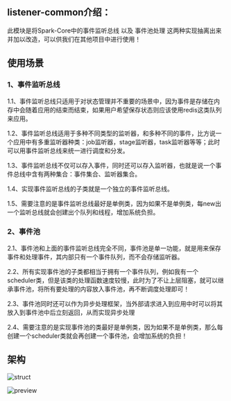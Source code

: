 ## listener-common介绍：

此模块是将Spark-Core中的事件监听总线 以及 事件池处理 这两种实现抽离出来并加以改造，可以供我们在其他项目中进行使用！



## 使用场景



### 1、事件监听总线

1.1、事件监听总线只适用于对状态管理并不重要的场景中，因为事件是存储在内存中会随着应用的结束而结束，如果用户希望保存状态则应该使用redis这类队列来应用。

1.2、事件监听总线适用于多种不同类型的监听器，和多种不同的事件，比方说一个应用中有多重监听器种类：job监听器，stage监听器，task监听器等等；此时可以用事件监听总线来统一进行调度和分发。

1.3、事件监听总线不仅可以存入事件，同时还可以存入监听器，也就是说一个事件总线中含有两种集合：事件集合、监听器集合。

1.4、实现事件监听总线的子类就是一个独立的事件监听总线。

1.5、需要注意的是事件监听总线最好是单例类，因为如果不是单例类，每new出一个监听总线就会创建出个队列和线程，增加系统负担。



### 2、事件池

2.1、事件池和上面的事件监听总线完全不同，事件池是单一功能，就是用来保存事件和处理事件，其内部只有一个事件队列，而不会存储监听器。

2.2、所有实现事件池的子类都相当于拥有一个事件队列，例如我有一个scheduler类，但是该类的处理函数速度较慢，此时为了不让上层阻塞，就可以继承事件池，将所有要处理的内容放入事件池，再不断调度处理即可！

2.3、事件池同时还可以作为异步处理框架，当外部请求进入到应用中时可以将其放入到事件池中后立刻返回，从而实现异步处理

2.4、需要注意的是实现事件池的类最好是单例类，因为如果不是单例类，那么每创建一个scheduler类就会再创建一个事件池，会增加系统的负担！



## 架构

![struct](https://tva1.sinaimg.cn/large/008vxvgGgy1h9lz6j3u6wj31lc0r6gqk.jpg)



![preview](https://tva1.sinaimg.cn/large/008vxvgGgy1h9lz6dj2bqj30vu0pa767.jpg)



